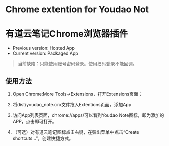 # Chrome extention for Youdao Not

# 有道云笔记Chrome浏览器插件

- Previous version: Hosted App
- Current version: Packaged App

> 当前缺陷：只能使用账号密码登录。使用扫码登录不能回调。

## 使用方法

1. Open Chrome:More Tools->Extensions，打开Extensions页面；

2. 将dist/youdao_note.crx文件拖入Extentions页面，添加App

3. 访问App列表页面，chrome://apps/可以看到Youdao Note图标，即为添加的APP，点击即可打开。
    
4. （可选）对有道云笔记图标点击右键，在弹出菜单中点击“Create shortcuts...”，创建快捷方式。
